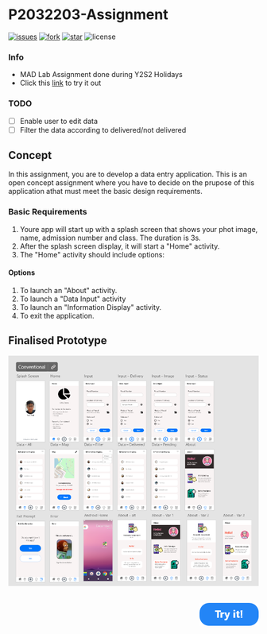 # P2032203-Assignment
[![issues](https://img.shields.io/github/issues/liang799/P2032203-Assignment)](https://github.com/liang799/P2032203-Assignment/issues/new)
[![fork](https://img.shields.io/github/forks/liang799/P2032203-Assignment)](https://github.com/liang799/P2032203-Assignment/fork)
[![star](https://img.shields.io/github/stars/liang799/P2032203-Assignment)](https://github.com/liang799/P2032203-Assignment/stargazers)
![license](https://img.shields.io/github/license/liang799/P2032203-Assignment)

### Info
- MAD Lab Assignment done during Y2S2 Holidays
- Click this [link](https://xd.adobe.com/view/9d563f22-94b8-4581-83c2-aa175e78e35c-c805/) to try it out
### TODO
- [ ] Enable user to edit data
- [ ] Filter the data according to delivered/not delivered

## Concept
In this assignment, you are to develop a data entry application. This is an open concept assignment where you have to decide on the prupose of this application athat must meet the basic
design requirements.

### Basic Requirements
1. Youre app will start up with a splash screen that shows your phot image, name, admission number and class. The duration is 3s.
2. After the splash screen display, it will start a "Home" activity.
3. The "Home" activity should include options:
  #### Options
  1. To launch an "About" activity.
  2. To launch a "Data Input" activity
  3. To launch an "Information Display" activity.
  4. To exit the application.

<!---- ## Prototype
![overview](pics/overview.png)

## Semi-final Prototype
![overview](pics/final.png) ---->

## Finalised Prototype
![overview](pics/finalFlash.png)
<!-- Click this [link](https://xd.adobe.com/view/9d563f22-94b8-4581-83c2-aa175e78e35c-c805/) to try it out -->
<div style="text-align: right">
  <br>
  <a href="https://xd.adobe.com/view/9d563f22-94b8-4581-83c2-aa175e78e35c-c805/" target="_blank">
  <img src="pics/CTA.png" />
  </a>
</div>

<!---
## Misc
### SQL Delivery Percentage
| status (0)            | percentage (1)  |
| --------------------- | --------------- |
| package delivered     | xxx             |
| package not delivered | xxx             |
--->
